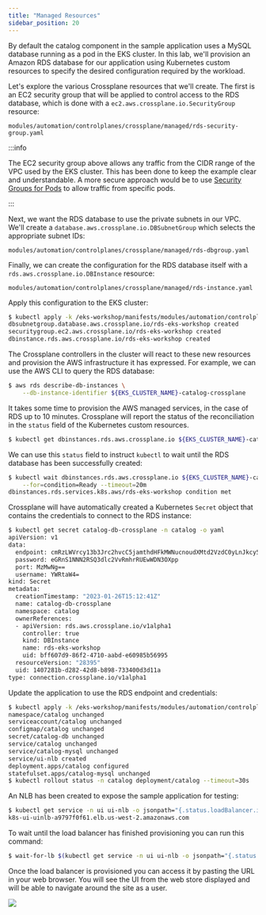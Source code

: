 ```yaml
---
title: "Managed Resources"
sidebar_position: 20
---
```


By default the catalog component in the sample application uses a MySQL database running as a pod in the EKS cluster. In this lab, we'll provision an Amazon RDS database for our application using Kubernetes custom resources to specify the desired configuration required by the workload.

Let's explore the various Crossplane resources that we'll create. The first is an EC2 security group that will be applied to control access to the RDS database, which is done with a `ec2.aws.crossplane.io.SecurityGroup` resource:

```file
modules/automation/controlplanes/crossplane/managed/rds-security-group.yaml
```

:::info

The EC2 security group above allows any traffic from the CIDR range of the VPC used by the EKS cluster. This has been done to keep the example clear and understandable. A more secure approach would be to use [Security Groups for Pods](../../../networking/security-groups-for-pods/index.md) to allow traffic from specific pods.

:::

Next, we want the RDS database to use the private subnets in our VPC. We'll create a `database.aws.crossplane.io.DBSubnetGroup` which selects the appropriate subnet IDs:

```file
modules/automation/controlplanes/crossplane/managed/rds-dbgroup.yaml
```

Finally, we can create the configuration for the RDS database itself with a `rds.aws.crossplane.io.DBInstance` resource:

```file
modules/automation/controlplanes/crossplane/managed/rds-instance.yaml
```

Apply this configuration to the EKS cluster:

```bash wait=30
$ kubectl apply -k /eks-workshop/manifests/modules/automation/controlplanes/crossplane/managed
dbsubnetgroup.database.aws.crossplane.io/rds-eks-workshop created
securitygroup.ec2.aws.crossplane.io/rds-eks-workshop created
dbinstance.rds.aws.crossplane.io/rds-eks-workshop created
```

The Crossplane controllers in the cluster will react to these new resources and provision the AWS infrastructure it has expressed. For example, we can use the AWS CLI to query the RDS database:

```bash
$ aws rds describe-db-instances \
    --db-instance-identifier ${EKS_CLUSTER_NAME}-catalog-crossplane
```

It takes some time to provision the AWS managed services, in the case of RDS up to 10 minutes. Crossplane will report the status of the reconciliation in the `status` field of the Kubernetes custom resources.

```bash
$ kubectl get dbinstances.rds.aws.crossplane.io ${EKS_CLUSTER_NAME}-catalog-crossplane -n catalog -o yaml | yq '.status'
```

We can use this `status` field to instruct `kubectl` to wait until the RDS database has been successfully created:

```bash timeout=1200
$ kubectl wait dbinstances.rds.aws.crossplane.io ${EKS_CLUSTER_NAME}-catalog-crossplane \
    --for=condition=Ready --timeout=20m
dbinstances.rds.services.k8s.aws/rds-eks-workshop condition met
```

Crossplane will have automatically created a Kubernetes `Secret` object that contains the credentials to connect to the RDS instance:

```bash
$ kubectl get secret catalog-db-crossplane -n catalog -o yaml
apiVersion: v1
data:
  endpoint: cmRzLWVrcy13b3Jrc2hvcC5jamthdHFkMWNucnoudXMtd2VzdC0yLnJkcy5hbWF6b25hd3MuY29t
  password: eGRnS1NNN2RSQ3dlc2VvRmhrRUEwWDN3OXpp
  port: MzMwNg==
  username: YWRtaW4=
kind: Secret
metadata:
  creationTimestamp: "2023-01-26T15:12:41Z"
  name: catalog-db-crossplane
  namespace: catalog
  ownerReferences:
  - apiVersion: rds.aws.crossplane.io/v1alpha1
    controller: true
    kind: DBInstance
    name: rds-eks-workshop
    uid: bff607d9-86f2-4710-aabd-e60985b56995
  resourceVersion: "28395"
  uid: 1407281b-d282-42d8-b898-733400d3d11a
type: connection.crossplane.io/v1alpha1
```

Update the application to use the RDS endpoint and credentials:

```bash
$ kubectl apply -k /eks-workshop/manifests/modules/automation/controlplanes/crossplane/application
namespace/catalog unchanged
serviceaccount/catalog unchanged
configmap/catalog unchanged
secret/catalog-db unchanged
service/catalog unchanged
service/catalog-mysql unchanged
service/ui-nlb created
deployment.apps/catalog configured
statefulset.apps/catalog-mysql unchanged
$ kubectl rollout status -n catalog deployment/catalog --timeout=30s
```

An NLB has been created to expose the sample application for testing:

```bash
$ kubectl get service -n ui ui-nlb -o jsonpath="{.status.loadBalancer.ingress[*].hostname}{'\n'}"
k8s-ui-uinlb-a9797f0f61.elb.us-west-2.amazonaws.com
```

To wait until the load balancer has finished provisioning you can run this command:

```bash timeout=300
$ wait-for-lb $(kubectl get service -n ui ui-nlb -o jsonpath="{.status.loadBalancer.ingress[*].hostname}{'\n'}")
```

Once the load balancer is provisioned you can access it by pasting the URL in your web browser. You will see the UI from the web store displayed and will be able to navigate around the site as a user.

<browser url="http://k8s-ui-uinlb-a9797f0f61.elb.us-west-2.amazonaws.com">
<img src={require('@site/static/img/sample-app-screens/home.png').default}/>
</browser>
